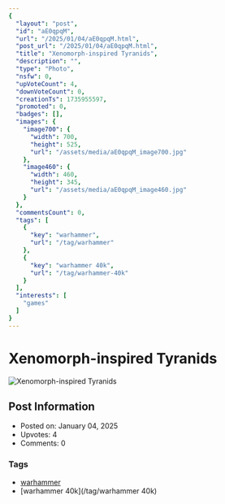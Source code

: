 ```yaml
---
{
  "layout": "post",
  "id": "aE0qpqM",
  "url": "/2025/01/04/aE0qpqM.html",
  "post_url": "/2025/01/04/aE0qpqM.html",
  "title": "Xenomorph-inspired Tyranids",
  "description": "",
  "type": "Photo",
  "nsfw": 0,
  "upVoteCount": 4,
  "downVoteCount": 0,
  "creationTs": 1735955597,
  "promoted": 0,
  "badges": [],
  "images": {
    "image700": {
      "width": 700,
      "height": 525,
      "url": "/assets/media/aE0qpqM_image700.jpg"
    },
    "image460": {
      "width": 460,
      "height": 345,
      "url": "/assets/media/aE0qpqM_image460.jpg"
    }
  },
  "commentsCount": 0,
  "tags": [
    {
      "key": "warhammer",
      "url": "/tag/warhammer"
    },
    {
      "key": "warhammer 40k",
      "url": "/tag/warhammer-40k"
    }
  ],
  "interests": [
    "games"
  ]
}
---
```


# Xenomorph-inspired Tyranids

![Xenomorph-inspired Tyranids](/assets/media/aE0qpqM_image700.jpg)

## Post Information

- Posted on: January 04, 2025
- Upvotes: 4
- Comments: 0

### Tags

- [warhammer](/tag/warhammer)
- [warhammer 40k](/tag/warhammer 40k)
